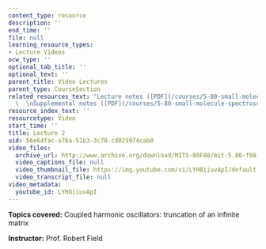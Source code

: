 ```yaml
---
content_type: resource
description: ''
end_time: ''
file: null
learning_resource_types:
- Lecture Videos
ocw_type: ''
optional_tab_title: ''
optional_text: ''
parent_title: Video Lectures
parent_type: CourseSection
related_resources_text: "Lecture notes ([PDF](/courses/5-80-small-molecule-spectroscopy-and-dynamics-fall-2008/resources/02_580ln_08))\
  \  \nSupplemental notes ([PDF](/courses/5-80-small-molecule-spectroscopy-and-dynamics-fall-2008/resources/02s_mtxsol))"
resource_index_text: ''
resourcetype: Video
start_time: ''
title: Lecture 2
uid: 56e64fac-a76a-51b3-3c78-cd025974cab0
video_files:
  archive_url: http://www.archive.org/download/MIT5-80F08/mit-5.80-f08-lec02_300k.mp4
  video_captions_file: null
  video_thumbnail_file: https://img.youtube.com/vi/LYH8iiuvApI/default.jpg
  video_transcript_file: null
video_metadata:
  youtube_id: LYH8iiuvApI
---
```


**Topics covered:** Coupled harmonic oscillators: truncation of an infinite matrix

**Instructor:** Prof. Robert Field



